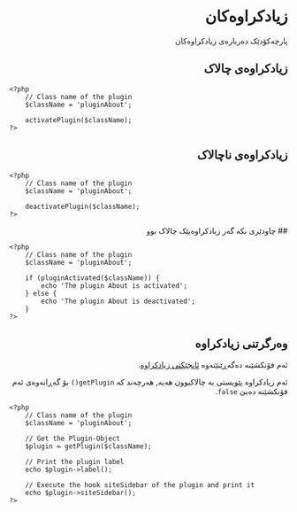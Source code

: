 <div dir="rtl" >

# زیادکراوەکان
<!-- position: 10 -->

پارچەکۆدێک دەربارەی زیادکراوەکان

## زیادکراوەی چالاک
</div>

```
<?php
	// Class name of the plugin
	$className = 'pluginAbout';

	activatePlugin($className);
?>
```
<div dir="rtl" >
	
## زیادکراوەی ناچالاک
</div>

```
<?php
	// Class name of the plugin
	$className = 'pluginAbout';

	deactivatePlugin($className);
?>
```
<div dir="rtl" >
## چاودێری بکە گەر زیادکراوەیێک چالاک بوو
</div>

```
<?php
	// Class name of the plugin
	$className = 'pluginAbout';

	if (pluginActivated($className)) {
		echo 'The plugin About is activated';
	} else {
		echo 'The plugin About is deactivated';
	}
?>
```

<div dir="rtl" >

## وەرگرتنی زیادکراوە
ئەم فۆنکشێنە دەگەڕێنێتەوە [ئانجێکتی زیادکراوە](https://github.com/bludit/bludit/blob/master/bl-kernel/abstract/plugin.class.php).

ئەم زیادکراوە پێویستی بە چالاکبوون هەیە, هەرچەند کە `getPlugin()` بۆ گەڕانەوەی ئەم فۆنکشێنە دەبێ `false`.
</div>

```
<?php
	// Class name of the plugin
	$className = 'pluginAbout';

	// Get the Plugin-Object
	$plugin = getPlugin($className);

	// Print the plugin label
	echo $plugin->label();

	// Execute the hook siteSidebar of the plugin and print it
	echo $plugin->siteSidebar();
?>
```
